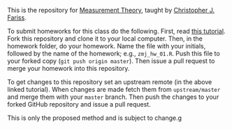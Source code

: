 This is the repository for [Measurement Theory](), taught by [Christopher J. Fariss](http://cfariss.com).

To submit homeworks for this class do the following. First, read [this tutorial](http://zmjones.com/git-github-tutorial/). Fork this repository and clone it to your local computer. Then, in the homework folder, do your homework. Name the file with your initials, followed by the name of the homework; e.g., `zmj_hw_01.R`. Push this file to your forked copy (`git push origin master`). Then issue a pull request to merge your homework into this repository.

To get changes to this repository set an upstream remote (in the above linked tutorial). When changes are made fetch them from `upstream/master` and merge them with your `master` branch. Then push the changes to your forked GitHub repository and issue a pull request.

This is only the proposed method and is subject to change.g
